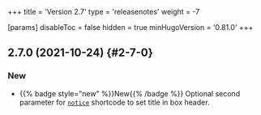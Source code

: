 +++
title = 'Version 2.7'
type = 'releasenotes'
weight = -7

[params]
  disableToc = false
  hidden = true
  minHugoVersion = '0.81.0'
+++

## 2.7.0 (2021-10-24) {#2-7-0}

### New

- {{% badge style="new" %}}New{{% /badge %}} Optional second parameter for [`notice`](shortcodes/notice) shortcode to set title in box header.
